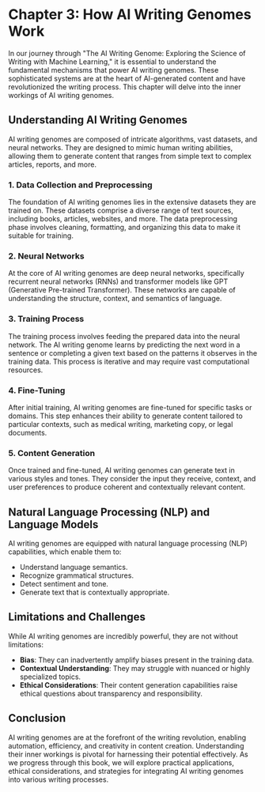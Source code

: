 Chapter 3: How AI Writing Genomes Work
======================================

In our journey through "The AI Writing Genome: Exploring the Science of Writing with Machine Learning," it is essential to understand the fundamental mechanisms that power AI writing genomes. These sophisticated systems are at the heart of AI-generated content and have revolutionized the writing process. This chapter will delve into the inner workings of AI writing genomes.

Understanding AI Writing Genomes
--------------------------------

AI writing genomes are composed of intricate algorithms, vast datasets, and neural networks. They are designed to mimic human writing abilities, allowing them to generate content that ranges from simple text to complex articles, reports, and more.

### **1. Data Collection and Preprocessing**

The foundation of AI writing genomes lies in the extensive datasets they are trained on. These datasets comprise a diverse range of text sources, including books, articles, websites, and more. The data preprocessing phase involves cleaning, formatting, and organizing this data to make it suitable for training.

### **2. Neural Networks**

At the core of AI writing genomes are deep neural networks, specifically recurrent neural networks (RNNs) and transformer models like GPT (Generative Pre-trained Transformer). These networks are capable of understanding the structure, context, and semantics of language.

### **3. Training Process**

The training process involves feeding the prepared data into the neural network. The AI writing genome learns by predicting the next word in a sentence or completing a given text based on the patterns it observes in the training data. This process is iterative and may require vast computational resources.

### **4. Fine-Tuning**

After initial training, AI writing genomes are fine-tuned for specific tasks or domains. This step enhances their ability to generate content tailored to particular contexts, such as medical writing, marketing copy, or legal documents.

### **5. Content Generation**

Once trained and fine-tuned, AI writing genomes can generate text in various styles and tones. They consider the input they receive, context, and user preferences to produce coherent and contextually relevant content.

Natural Language Processing (NLP) and Language Models
-----------------------------------------------------

AI writing genomes are equipped with natural language processing (NLP) capabilities, which enable them to:

* Understand language semantics.
* Recognize grammatical structures.
* Detect sentiment and tone.
* Generate text that is contextually appropriate.

Limitations and Challenges
--------------------------

While AI writing genomes are incredibly powerful, they are not without limitations:

* **Bias**: They can inadvertently amplify biases present in the training data.
* **Contextual Understanding**: They may struggle with nuanced or highly specialized topics.
* **Ethical Considerations**: Their content generation capabilities raise ethical questions about transparency and responsibility.

Conclusion
----------

AI writing genomes are at the forefront of the writing revolution, enabling automation, efficiency, and creativity in content creation. Understanding their inner workings is pivotal for harnessing their potential effectively. As we progress through this book, we will explore practical applications, ethical considerations, and strategies for integrating AI writing genomes into various writing processes.

